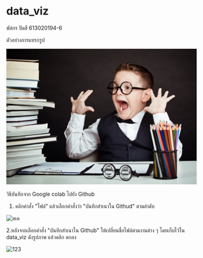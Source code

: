 # data_viz


พัสกร  ปัดสี  613020194-6



ตัวอย่างการแทรกรูป



![ๅๅๅๅๅ](ๅๅๅๅๅ.jpg)



วิธีบันทึกจาก Google colab ไปยัง Github

1. คลิกคำสั่ง "ไฟล์" แล้วเลือกคำสั่งว่า "บันทึกสำเนาใน Githud" ตามลำดับ


![ดเด](ดเด.jpg)



2.หลังจากเลือกคำสั่ง "บันทึกสำเนาใน Github" ให้เปลี่ยนชื่อไฟล์ตามงานต่าง ๆ โดยเก็บไว้ใน data_viz ดังรูปภาพ แล้วคลิก ตกลง



![123](123.jpg)
